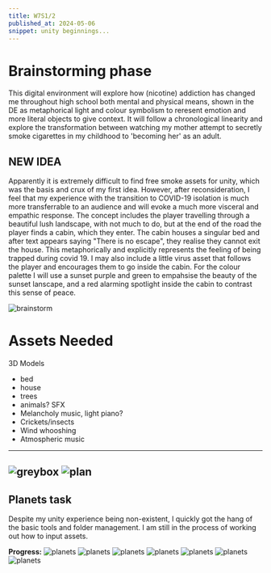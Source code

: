 ```yaml
---
title: W7S1/2
published_at: 2024-05-06
snippet: unity beginnings...
---
```

# Brainstorming phase

This digital environment will explore how (nicotine) addiction has changed me throughout high school both mental and physical means, shown in the DE as metaphorical light and colour symbolism to reresent emotion and more literal objects to give context. It will follow a chronological linearity and explore the transformation between watching my mother attempt to secretly smoke cigarettes in my childhood to 'becoming her' as an adult.

## NEW IDEA ##

Apparently it is extremely difficult to find free smoke assets for unity, which was the basis and crux of my first idea. However, after reconsideration, I feel that my experience with the transition to COVID-19 isolation is much more transferrable to an audience and will evoke a much more visceral and empathic response. The concept includes the player travelling through a beautiful lush landscape, with not much to do, but at the end of the road the player finds a cabin, which they enter. The cabin houses a singular bed and after text appears saying "There is no escape", they realise they cannot exit the house. This metaphorically and explicitly represents the feeling of being trapped during covid 19. I may also include a little virus asset that follows the player and encourages them to go inside the cabin. For the colour palette I will use a sunset purple and green to empahsise the beauty of the sunset lanscape, and a red alarming spotlight inside the cabin to contrast this sense of peace.

![brainstorm](/w7/brainstorm.png)

# Assets Needed

3D Models
- bed
- house
- trees
- animals?
SFX
- Melancholy music, light piano?
- Crickets/insects
- Wind whooshing
- Atmospheric music
---
![greybox](/w7/greybox.png)
![plan](/w7/plan.jpeg)
---
## Planets task
Despite my unity experience being non-existent, I quickly got the hang of the basic tools and folder management. I am still in the process of working out how to input assets. 

**Progress:**
![planets](/w7/plan1.png)
![planets](/w7/plan2.png)
![planets](/w7/plan3.png)
![planets](/w7/plan4.png)
![planets](/w7/plan5.png)
![planets](/w7/plan6.png)
![planets](/w7/plan7.png)